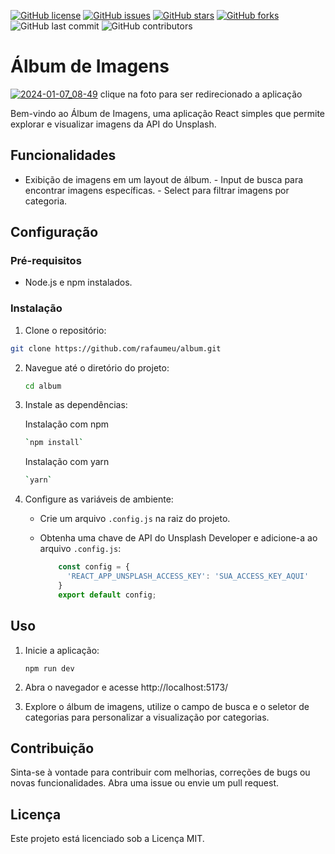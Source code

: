 

[![GitHub license](https://img.shields.io/github/license/rafaumeu/album)](https://github.com/rafaumeu/album/blob/main/LICENSE)
[![GitHub issues](https://img.shields.io/github/issues/rafaumeu/album)](https://github.com/rafaumeu/album/issues)
[![GitHub stars](https://img.shields.io/github/stars/rafaumeu/album)](https://github.com/rafaumeu/album/stargazers)
[![GitHub forks](https://img.shields.io/github/forks/rafaumeu/album)](https://github.com/rafaumeu/album/network)
![GitHub last commit](https://img.shields.io/github/last-commit/rafaumeu/album)
![GitHub contributors](https://img.shields.io/github/contributors/rafaumeu/album)


# Álbum de Imagens 
[![2024-01-07_08-49](https://github.com/rafaumeu/album/assets/30784471/f53c50e6-7bd4-46d5-b123-9431dfafa602)](https://sage-halva-1b9caf.netlify.app)
clique na foto para ser redirecionado a aplicação

 Bem-vindo ao Álbum de Imagens, uma aplicação React simples que permite explorar e visualizar imagens da API do Unsplash.  

## Funcionalidades  
- Exibição de imagens em um layout de álbum. - Input de busca para encontrar imagens específicas. - Select para filtrar imagens por categoria.

## Configuração

### Pré-requisitos  
- Node.js e npm instalados.  
### Instalação 

1. Clone o repositório:     
```bash    
git clone https://github.com/rafaumeu/album.git
```

2.  Navegue até o diretório do projeto:
    
    ```bash
    cd album
    ```
    
3.  Instale as dependências:
    
    Instalação com npm

    ```bash
    `npm install`
    ```
    
    Instalação com yarn
     
    ```bash
    `yarn`
    ```
    
    
4.  Configure as variáveis de ambiente:
    
    *   Crie um arquivo `.config.js` na raiz do projeto.
        
    *   Obtenha uma chave de API do Unsplash Developer e adicione-a ao arquivo `.config.js`:
        
        ```js
            const config = {
              'REACT_APP_UNSPLASH_ACCESS_KEY': 'SUA_ACCESS_KEY_AQUI'
            }
            export default config;

        ```
        

Uso
---

1.  Inicie a aplicação:
    
    ```node
    npm run dev
    ```
    
2.  Abra o navegador e acesse http://localhost:5173/
    
3.  Explore o álbum de imagens, utilize o campo de busca e o seletor de categorias para personalizar a visualização por categorias.
    

Contribuição
------------

Sinta-se à vontade para contribuir com melhorias, correções de bugs ou novas funcionalidades. Abra uma issue ou envie um pull request.

Licença
-------

Este projeto está licenciado sob a Licença MIT.

